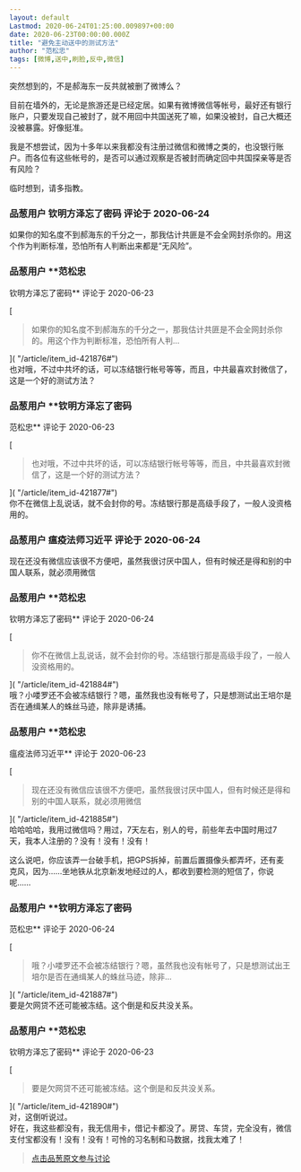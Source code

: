 ```yaml
---
layout: default
Lastmod: 2020-06-24T01:25:00.009897+00:00
date: 2020-06-23T00:00:00.000Z
title: "避免主动送中的测试方法"
author: "范松忠"
tags: [微博,送中,刷脸,反中,微信]
---
```


突然想到的，不是郝海东一反共就被删了微博么？  
  
目前在墙外的，无论是旅游还是已经定居。如果有微博微信等帐号，最好还有银行账户，只要发现自己被封了，就不用回中共国送死了嘛，如果没被封，自己大概还没被暴露。好像挺准。  
  
我是不想尝试，因为十多年以来我都没有注册过微信和微博之类的，也没银行账户。而各位有这些帐号的，是否可以通过观察是否被封而确定回中共国探亲等是否有风险？  
  
临时想到，请多指教。

            
### 品葱用户 **钦明方泽忘了密码** 评论于 2020-06-24
        
如果你的知名度不到郝海东的千分之一，那我估计共匪是不会全网封杀你的。用这个作为判断标准，恐怕所有人判断出来都是“无风险”。
        


            
### 品葱用户 **范松忠 
钦明方泽忘了密码** 评论于 2020-06-23
        
[

> 如果你的知名度不到郝海东的千分之一，那我估计共匪是不会全网封杀你的。用这个作为判断标准，恐怕所有人判...

]( "/article/item_id-421876#")  
也对哦，不过中共坏的话，可以冻结银行帐号等等，而且，中共最喜欢封微信了，这是一个好的测试方法？
        


            
### 品葱用户 **钦明方泽忘了密码 
范松忠** 评论于 2020-06-23
        
[

> 也对哦，不过中共坏的话，可以冻结银行帐号等等，而且，中共最喜欢封微信了，这是一个好的测试方法？

]( "/article/item_id-421877#")  
你不在微信上乱说话，就不会封你的号。冻结银行那是高级手段了，一般人没资格用的。
        


            
### 品葱用户 **瘟疫法师习近平** 评论于 2020-06-24
        
现在还没有微信应该很不方便吧，虽然我很讨厌中国人，但有时候还是得和别的中国人联系，就必须用微信
        


            
### 品葱用户 **范松忠 
钦明方泽忘了密码** 评论于 2020-06-24
        
[

> 你不在微信上乱说话，就不会封你的号。冻结银行那是高级手段了，一般人没资格用的。

]( "/article/item_id-421884#")  
哦？小喽罗还不会被冻结银行？嗯，虽然我也没有帐号了，只是想测试出王培尔是否在通缉某人的蛛丝马迹，除非是诱捕。
        


            
### 品葱用户 **范松忠 
瘟疫法师习近平** 评论于 2020-06-23
        
[

> 现在还没有微信应该很不方便吧，虽然我很讨厌中国人，但有时候还是得和别的中国人联系，就必须用微信

]( "/article/item_id-421885#")  
哈哈哈哈，我用过微信吗？用过，7天左右，别人的号，前些年去中国时用过7天，我本人注册的？没有！没有！没有！  
  
这么说吧，你应该弄一台破手机，把GPS拆掉，前置后置摄像头都弄坏，还有麦克风，因为……坐地铁从北京新发地经过的人，都收到要检测的短信了，你说呢……
        


            
### 品葱用户 **钦明方泽忘了密码 
范松忠** 评论于 2020-06-24
        
[

> 哦？小喽罗还不会被冻结银行？嗯，虽然我也没有帐号了，只是想测试出王培尔是否在通缉某人的蛛丝马迹，除非...

]( "/article/item_id-421887#")  
要是欠网贷不还可能被冻结。这个倒是和反共没关系。
        


            
### 品葱用户 **范松忠 
钦明方泽忘了密码** 评论于 2020-06-23
        
[

> 要是欠网贷不还可能被冻结。这个倒是和反共没关系。

]( "/article/item_id-421890#")  
对，这倒听说过。  
好在，我这些都没有，我无信用卡，借记卡都没了。房贷、车贷，完全没有，微信支付宝都没有！没有！没有！可怜的习名制和马数据，找我太难了！
        






> [点击品葱原文参与讨论](https://pincong.rocks/article/20779)

